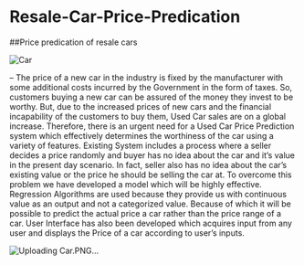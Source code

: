 # Resale-Car-Price-Predication
##Price predication of resale cars

![Car](https://user-images.githubusercontent.com/93221488/173780687-a25903a9-f10d-41cd-899b-fc619cb1f232.PNG)


– The price of a new car in the industry is fixed by
the manufacturer with some additional costs incurred by the
Government in the form of taxes. So, customers buying a new
car can be assured of the money they invest to be worthy. But,
due to the increased prices of new cars and the financial
incapability of the customers to buy them, Used Car sales are
on a global increase. Therefore, there is an urgent need for a
Used Car Price Prediction system which effectively determines
the worthiness of the car using a variety of features. Existing
System includes a process where a seller decides a price
randomly and buyer has no idea about the car and it’s value in
the present day scenario. In fact, seller also has no idea about
the car’s existing value or the price he should be selling the car
at. To overcome this problem we have developed a model
which will be highly effective. Regression Algorithms are used
because they provide us with continuous value as an output
and not a categorized value. Because of which it will be
possible to predict the actual price a car rather than the price
range of a car. User Interface has also been developed which
acquires input from any user and displays the Price of a car
according to user’s inputs.

![Uploading Car.PNG…]()
